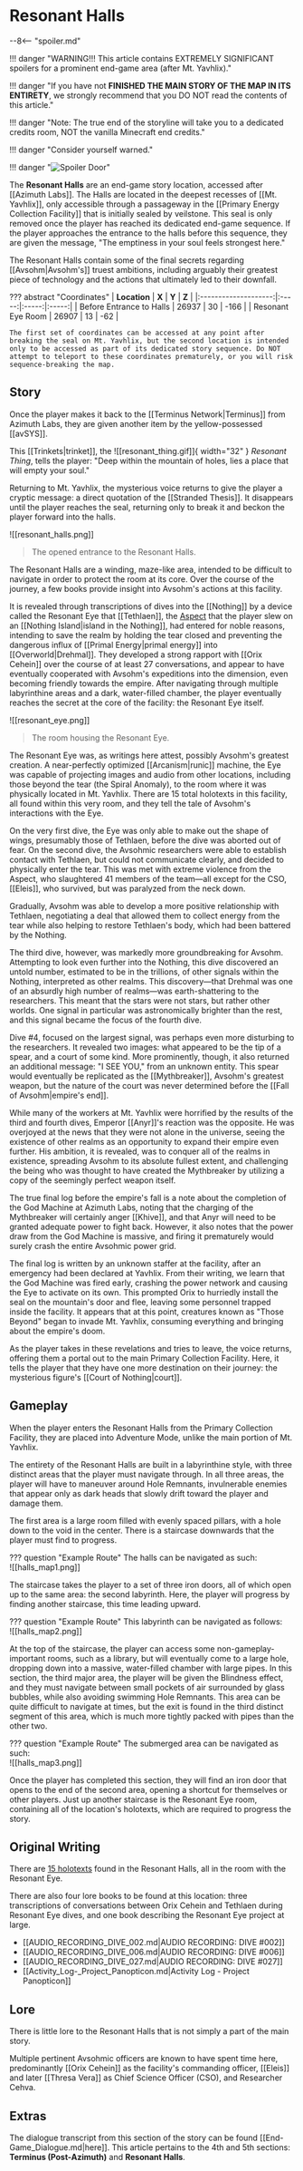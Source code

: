 # Resonant Halls

--8<-- "spoiler.md"

!!! danger "WARNING!!! This article contains EXTREMELY SIGNIFICANT spoilers for a prominent end-game area (after Mt. Yavhlix)."

!!! danger "If you have not **FINISHED THE MAIN STORY OF THE MAP IN ITS ENTIRETY**, we strongly recommend that you DO NOT read the contents of this article."

!!! danger "Note: The true end of the storyline will take you to a dedicated credits room, NOT the vanilla Minecraft end credits."

!!! danger "Consider yourself warned."

!!! danger "![Spoiler Door](/assets/img/spoiler_door.png)"

The **Resonant Halls** are an end-game story location, accessed after [[Azimuth Labs]]. The Halls are located in the deepest recesses of [[Mt. Yavhlix]], only accessible through a passageway in the [[Primary Energy Collection Facility]] that is initially sealed by veilstone. This seal is only removed once the player has reached its dedicated end-game sequence. If the player approaches the entrance to the halls before this sequence, they are given the message, "The emptiness in your soul feels strongest here."

The Resonant Halls contain some of the final secrets regarding [[Avsohm|Avsohm's]] truest ambitions, including arguably their greatest piece of technology and the actions that ultimately led to their downfall. 

??? abstract "Coordinates"
    | **Location** | **X** | **Y** | **Z** |
    |:--------------------:|:-----:|:-----:|:-----:|
    | Before Entrance to Halls | 26937 |  30    | -166   |
    | Resonant Eye Room | 26907 | 13 | -62 |

    The first set of coordinates can be accessed at any point after breaking the seal on Mt. Yavhlix, but the second location is intended only to be accessed as part of its dedicated story sequence. Do NOT attempt to teleport to these coordinates prematurely, or you will risk sequence-breaking the map.    

## Story
Once the player makes it back to the [[Terminus Network|Terminus]] from Azimuth Labs, they are given another item by the yellow-possessed [[avSYS]]. 

This [[Trinkets|trinket]], the ![[resonant_thing.gif]]{ width="32" } *Resonant Thing*, tells the player: "Deep within the mountain of holes, lies a place that will empty your soul."

Returning to Mt. Yavhlix, the mysterious voice returns to give the player a cryptic message: a direct quotation of the [[Stranded Thesis]]. It disappears until the player reaches the seal, returning only to break it and beckon the player forward into the halls.

![[resonant_halls.png]]
> The opened entrance to the Resonant Halls.

The Resonant Halls are a winding, maze-like area, intended to be difficult to navigate in order to protect the room at its core. Over the course of the journey, a few books provide insight into Avsohm's actions at this facility.

It is revealed through transcriptions of dives into the [[Nothing]] by a device called the Resonant Eye that [[Tethlaen]], the [Aspect](/Lore/Higher_Beings/Aspects/) that the player slew on an [[Nothing Island|island in the Nothing]], had entered for noble reasons, intending to save the realm by holding the tear closed and preventing the dangerous influx of [[Primal Energy|primal energy]] into [[Overworld|Drehmal]]. They developed a strong rapport with [[Orix Cehein]] over the course of at least 27 conversations, and appear to have eventually cooperated with Avsohm's expeditions into the dimension, even becoming friendly towards the empire. After navigating through multiple labyrinthine areas and a dark, water-filled chamber, the player eventually reaches the secret at the core of the facility: the Resonant Eye itself.

![[resonant_eye.png]]
> The room housing the Resonant Eye.

The Resonant Eye was, as writings here attest, possibly Avsohm's greatest creation. A near-perfectly optimized [[Arcanism|runic]] machine, the Eye was capable of projecting images and audio from other locations, including those beyond the tear (the Spiral Anomaly), to the room where it was physically located in Mt. Yavhlix. There are 15 total holotexts in this facility, all found within this very room, and they tell the tale of Avsohm's interactions with the Eye.

On the very first dive, the Eye was only able to make out the shape of wings, presumably those of Tethlaen, before the dive was aborted out of fear. On the second dive, the Avsohmic researchers were able to establish contact with Tethlaen, but could not communicate clearly, and decided to physically enter the tear. This was met with extreme violence from the Aspect, who slaughtered 41 members of the team—all except for the CSO, [[Eleis]], who survived, but was paralyzed from the neck down.

Gradually, Avsohm was able to develop a more positive relationship with Tethlaen, negotiating a deal that allowed them to collect energy from the tear while also helping to restore Tethlaen's body, which had been battered by the Nothing. 

The third dive, however, was markedly more groundbreaking for Avsohm. Attempting to look even further into the Nothing, this dive discovered an untold number, estimated to be in the trillions, of other signals within the Nothing, interpreted as other realms. This discovery—that Drehmal was one of an absurdly high number of realms—was earth-shattering to the researchers. This meant that the stars were not stars, but rather other worlds. One signal in particular was astronomically brighter than the rest, and this signal became the focus of the fourth dive.

Dive #4, focused on the largest signal, was perhaps even more disturbing to the researchers. It revealed two images: what appeared to be the tip of a spear, and a court of some kind. More prominently, though, it also returned an additional message: "I SEE YOU," from an unknown entity. This spear would eventually be replicated as the [[Mythbreaker]], Avsohm's greatest weapon, but the nature of the court was never determined before the [[Fall of Avsohm|empire's end]].

While many of the workers at Mt. Yavhlix were horrified by the results of the third and fourth dives, Emperor [[Anyr]]'s reaction was the opposite. He was overjoyed at the news that they were not alone in the universe, seeing the existence of other realms as an opportunity to expand their empire even further. His ambition, it is revealed, was to conquer all of the realms in existence, spreading Avsohm to its absolute fullest extent, and challenging the being who was thought to have created the Mythbreaker by utilizing a copy of the seemingly perfect weapon itself.

The true final log before the empire's fall is a note about the completion of the God Machine at Azimuth Labs, noting that the charging of the Mythbreaker will certainly anger [[Khive]], and that Anyr will need to be granted adequate power to fight back. However, it also notes that the power draw from the God Machine is massive, and firing it prematurely would surely crash the entire Avsohmic power grid.

The final log is written by an unknown staffer at the facility, after an emergency had been declared at Yavhlix. From their writing, we learn that the God Machine was fired early, crashing the power network and causing the Eye to activate on its own. This prompted Orix to hurriedly install the seal on the mountain's door and flee, leaving some personnel trapped inside the facility. It appears that at this point, creatures known as "Those Beyond" began to invade Mt. Yavhlix, consuming everything and bringing about the empire's doom.

As the player takes in these revelations and tries to leave, the voice returns, offering them a portal out to the main Primary Collection Facility. Here, it tells the player that they have one more destination on their journey: the mysterious figure's [[Court of Nothing|court]].

## Gameplay
When the player enters the Resonant Halls from the Primary Collection Facility, they are placed into Adventure Mode, unlike the main portion of Mt. Yavhlix. 

The entirety of the Resonant Halls are built in a labyrinthine style, with three distinct areas that the player must navigate through. In all three areas, the player will have to maneuver around Hole Remnants, invulnerable enemies that appear only as dark heads that slowly drift toward the player and damage them.

The first area is a large room filled with evenly spaced pillars, with a hole down to the void in the center. There is a staircase downwards that the player must find to progress.

??? question "Example Route"
    The halls can be navigated as such: <br>
    ![[halls_map1.png]]

The staircase takes the player to a set of three iron doors, all of which open up to the same area: the second labyrinth. Here, the player will progress by finding another staircase, this time leading upward.

??? question "Example Route"
    This labyrinth can be navigated as follows: <br>
    ![[halls_map2.png]]

At the top of the staircase, the player can access some non-gameplay-important rooms, such as a library, but will eventually come to a large hole, dropping down into a massive, water-filled chamber with large pipes. In this section, the third major area, the player will be given the Blindness effect, and they must navigate between small pockets of air surrounded by glass bubbles, while also avoiding swimming Hole Remnants. This area can be quite difficult to navigate at times, but the exit is found in the third distinct segment of this area, which is much more tightly packed with pipes than the other two.

??? question "Example Route"
    The submerged area can be navigated as such: <br>
    ![[halls_map3.png]]

Once the player has completed this section, they will find an iron door that opens to the end of the second area, opening a shortcut for themselves or other players. Just up another staircase is the Resonant Eye room, containing all of the location's holotexts, which are required to progress the story.

## Original Writing
There are [15 holotexts](/Story_and_Features/Holotexts/Post-Yav/Resonant_Halls) found in the Resonant Halls, all in the room with the Resonant Eye.

There are also four lore books to be found at this location: three transcriptions of conversations between Orix Cehein and Tethlaen during Resonant Eye dives, and one book describing the Resonant Eye project at large. <br>
- [[AUDIO_RECORDING_DIVE_002.md|AUDIO RECORDING: DIVE #002]] <br>
- [[AUDIO_RECORDING_DIVE_006.md|AUDIO RECORDING: DIVE #006]] <br>
- [[AUDIO_RECORDING_DIVE_027.md|AUDIO RECORDING: DIVE #027]] <br>
- [[Activity_Log-_Project_Panopticon.md|Activity Log - Project Panopticon]]

## Lore
There is little lore to the Resonant Halls that is not simply a part of the main story.

Multiple pertinent Avsohmic officers are known to have spent time here, predominantly [[Orix Cehein]] as the facility's commanding officer, [[Eleis]] and later [[Thresa Vera]] as Chief Science Officer (CSO), and Researcher Cehva.

## Extras
The dialogue transcript from this section of the story can be found [[End-Game_Dialogue.md|here]]. This article pertains to the 4th and 5th sections: **Terminus (Post-Azimuth)** and **Resonant Halls**.
